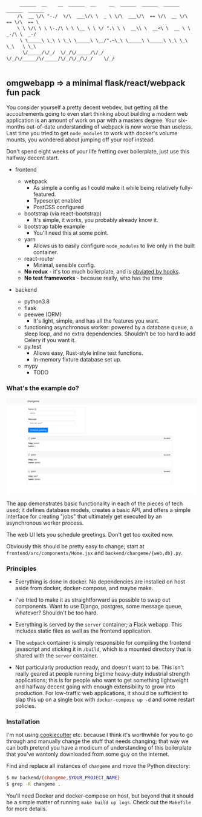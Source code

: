 ```
     ______  __    __  ______  __     __  ______  ______  ______  ______  ______  
    /\  __ \/\ "-./  \/\  ___\/\ \  _ \ \/\  ___\/\  == \/\  __ \/\  == \/\  == \ 
    \ \ \/\ \ \ \-./\ \ \ \__ \ \ \/ ".\ \ \  __\\ \  __<\ \  __ \ \  _-/\ \  _-/ 
     \ \_____\ \_\ \ \_\ \_____\ \__/".~\_\ \_____\ \_____\ \_\ \_\ \_\   \ \_\   
      \/_____/\/_/  \/_/\/_____/\/_/   \/_/\/_____/\/_____/\/_/\/_/\/_/    \/_/   
                                                                                  
```

## omgwebapp => a minimal flask/react/webpack fun pack

You consider yourself a pretty decent webdev, but getting all the accoutrements going
to even start thinking about building a modern web application is an amount of work on
par with a masters degree. Your six-months out-of-date understanding of webpack is now
worse than useless. Last time you tried to get `node_modules` to work with docker's
volume mounts, you wondered about jumping off your roof instead. 

Don't spend eight weeks of your life fretting over boilerplate, just use this halfway
decent start.

- frontend
  - webpack
    - As simple a config as I could make it while being relatively fully-featured.
    - Typescript enabled
    - PostCSS configured
  - bootstrap (via react-bootstrap)
    - It's simple, it works, you probably already know it.
  - bootstrap table example
    - You'll need this at some point.
  - yarn
    - Allows us to easily configure `node_modules` to live only in the built container.
  - react-router
    - Minimal, sensible config.
  - **No redux** - it's too much boilerplate, and is 
    [obviated by hooks](https://blog.logrocket.com/use-hooks-and-context-not-react-and-redux/).
  - **No test frameworks** - because really, who has the time

- backend
  - python3.8
  - flask
  - peewee (ORM)
    - It's light, simple, and has all the features you want.
  - functioning asynchronous worker: powered by a database queue, a sleep loop, and
    no extra dependencies. Shouldn't be too hard to add Celery if you want it.
  - py.test
    - Allows easy, Rust-style inline test functions.
    - In-memory fixture database set up.
  - mypy
    - TODO

### What's the example do?

![here it is](assets/screenshot.png)

The app demonstrates basic functionality in each of the pieces of tech used; it defines
database models, creates a basic API, and offers a simple interface for creating "jobs"
that ultimately get executed by an asynchronous worker process.

The web UI lets you schedule greetings. Don't get too excited now.

Obviously this should be pretty easy to change; start at
`frontend/src/components/Home.jsx` and `backend/changeme/{web,db}.py`.

### Principles

- Everything is done in docker. No dependencies are installed on host aside from 
  docker, docker-compose, and maybe make.

- I've tried to make it as straightforward as possible to swap out components. Want to
  use Django, postgres, some message queue, whatever? Shouldn't be too hard.

- Everything is served by the `server` container; a Flask webapp. This includes static
  files as well as the frontend application.

- The `webpack` container is simply responsible for compiling the frontend javascript
  and sticking it in `/build`, which is a mounted directory that is shared with the
  `server` container.

- Not particularly production ready, and doesn't want to be. 
  This isn't really geared at people running bigtime
  heavy-duty industrial strength applications; this is for people who want to get
  something lightweight and halfway decent going with enough extensibility to grow
  into production. For low-traffic web applications, it should be sufficient to slap
  this up on a single box with `docker-compose up -d` and some restart policies.

### Installation
 
I'm not using [cookiecutter](https://github.com/cookiecutter/cookiecutter) etc. because
I think it's worthwhile for you to go through and manually change the stuff that needs
changing; that way we can both pretend you have a modicum of understanding of this
boilerplate that you've wantonly downloaded from some guy on the internet.
 
Find and replace all instances of `changeme` and move the Python directory:
```sh
$ mv backend/{changeme,$YOUR_PROJECT_NAME}
$ grep -R changeme .
```

You'll need Docker and docker-compose on host, but beyond that it should be a simple
matter of running `make build up logs`. Check out the `Makefile` for more
details.
